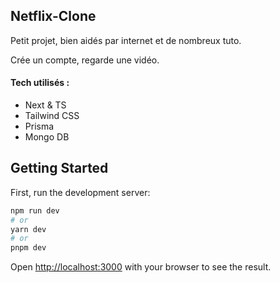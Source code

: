 ## Netflix-Clone

Petit projet, bien aidés par internet et de nombreux tuto.

Crée un compte, regarde une vidéo.

#### Tech utilisés :
- Next & TS
- Tailwind CSS
- Prisma
- Mongo DB


## Getting Started

First, run the development server:

```bash
npm run dev
# or
yarn dev
# or
pnpm dev
```

Open [http://localhost:3000](http://localhost:3000) with your browser to see the result.
